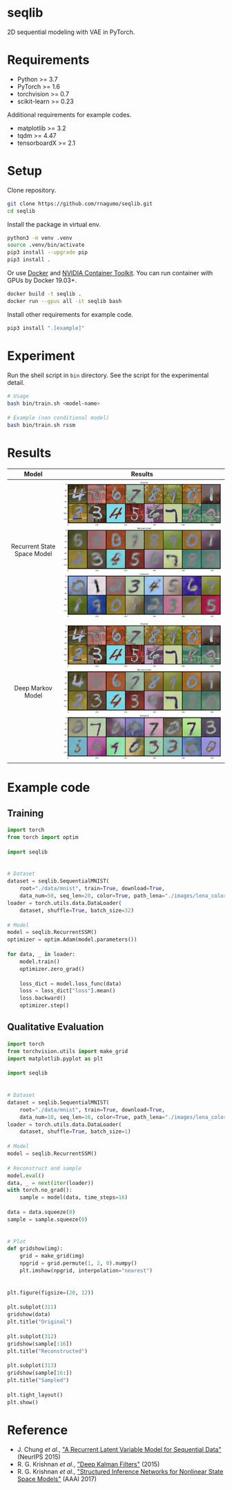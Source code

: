 
# seqlib

2D sequential modeling with VAE in PyTorch.

# Requirements

* Python >= 3.7
* PyTorch >= 1.6
* torchvision >= 0.7
* scikit-learn >= 0.23

Additional requirements for example codes.

* matplotlib >= 3.2
* tqdm >= 4.47
* tensorboardX >= 2.1

# Setup

Clone repository.

```bash
git clone https://github.com/rnagumo/seqlib.git
cd seqlib
```

Install the package in virtual env.

```bash
python3 -m venv .venv
source .venv/bin/activate
pip3 install --upgrade pip
pip3 install .
```

Or use [Docker](https://docs.docker.com/get-docker/) and [NVIDIA Container Toolkit](https://github.com/NVIDIA/nvidia-docker). You can run container with GPUs by Docker 19.03+.

```bash
docker build -t seqlib .
docker run --gpus all -it seqlib bash
```

Install other requirements for example code.

```bash
pip3 install ".[example]"
```

# Experiment

Run the shell script in `bin` directory. See the script for the experimental detail.

```bash
# Usage
bash bin/train.sh <model-name>

# Example (non conditional model)
bash bin/train.sh rssm
```

# Results

|Model|Results|
|:-:|:-:|
|Recurrent State Space Model|![rssm](./images/rssm_seqmnist.png)|
|Deep Markov Model|![dmm](./images/dmm_seqmnist.png)|

# Example code

## Training

```python
import torch
from torch import optim

import seqlib


# Dataset
dataset = seqlib.SequentialMNIST(
    root="./data/mnist", train=True, download=True,
    data_num=50, seq_len=20, color=True, path_lena="./images/lena_color.gif")
loader = torch.utils.data.DataLoader(
    dataset, shuffle=True, batch_size=32)

# Model
model = seqlib.RecurrentSSM()
optimizer = optim.Adam(model.parameters())

for data, _ in loader:
    model.train()
    optimizer.zero_grad()

    loss_dict = model.loss_func(data)
    loss = loss_dict["loss"].mean()
    loss.backward()
    optimizer.step()
```

## Qualitative Evaluation

```python
import torch
from torchvision.utils import make_grid
import matplotlib.pyplot as plt

import seqlib


# Dataset
dataset = seqlib.SequentialMNIST(
    root="./data/mnist", train=True, download=True,
    data_num=10, seq_len=16, color=True, path_lena="./images/lena_color.gif")
loader = torch.utils.data.DataLoader(
    dataset, shuffle=True, batch_size=1)

# Model
model = seqlib.RecurrentSSM()

# Reconstruct and sample
model.eval()
data, _ = next(iter(loader))
with torch.no_grad():
    sample = model(data, time_steps=16)

data = data.squeeze(0)
sample = sample.squeeze(0)


# Plot
def gridshow(img):
    grid = make_grid(img)
    npgrid = grid.permute(1, 2, 0).numpy()
    plt.imshow(npgrid, interpolation="nearest")


plt.figure(figsize=(20, 12))

plt.subplot(311)
gridshow(data)
plt.title("Original")

plt.subplot(312)
gridshow(sample[:16])
plt.title("Reconstructed")

plt.subplot(313)
gridshow(sample[16:])
plt.title("Sampled")

plt.tight_layout()
plt.show()
```

# Reference

* J. Chung *et al*., ["A Recurrent Latent Variable Model for Sequential Data"](http://arxiv.org/abs/1506.02216) (NeurIPS 2015)
* R. G. Krishnan *et al*., ["Deep Kalman Filters"]((http://arxiv.org/abs/1511.05121)) (2015)
* R. G. Krishnan *et al*., ["Structured Inference Networks for Nonlinear State Space Models"]((http://arxiv.org/abs/1609.09869)) (AAAI 2017)

